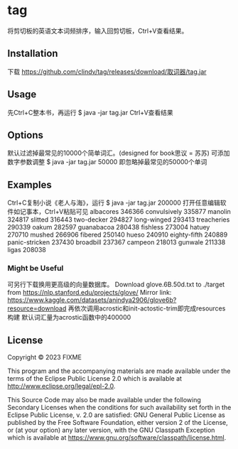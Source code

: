 # tag
将剪切板的英语文本词频排序，输入回剪切板，Ctrl+V查看结果。

## Installation

下载 https://github.com/clindv/tag/releases/download/取词器/tag.jar

## Usage

先Ctrl+C整本书，再运行
    $ java -jar tag.jar
Ctrl+V查看结果

## Options

默认过滤掉最常见的10000个简单词汇。(designed for book思议 = 苏苏)
可添加数字参数调整
    $ java -jar tag.jar 50000
即忽略掉最常见的50000个单词

## Examples

Ctrl+C复制小说《老人与海》，运行
    $ java -jar tag.jar 200000
打开任意编辑软件如记事本，Ctrl+V粘贴可见
albacores 346366
convulsively 335877
manolin 324817
slitted 316443
two-decker 294827
long-winged 293413
treacheries 290339
oakum 282597
guanabacoa 280438
fishless 273004
hatuey 270710
mushed 266906
fibered 250140
hueso 240910
eighty-fifth 240889
panic-stricken 237430
broadbill 237367
campeon 218013
gunwale 211338
ligas 208038

### Might be Useful

可另行下载换用更高级的向量数据库。
Download glove.6B.50d.txt to ./target from https://nlp.stanford.edu/projects/glove/
Mirror link: https://www.kaggle.com/datasets/anindya2906/glove6b?resource=download
再依次调用acrostic和init-actostic-trim即完成resources构建
默认词汇量为acrostic函数中的400000

## License

Copyright © 2023 FIXME

This program and the accompanying materials are made available under the
terms of the Eclipse Public License 2.0 which is available at
http://www.eclipse.org/legal/epl-2.0.

This Source Code may also be made available under the following Secondary
Licenses when the conditions for such availability set forth in the Eclipse
Public License, v. 2.0 are satisfied: GNU General Public License as published by
the Free Software Foundation, either version 2 of the License, or (at your
option) any later version, with the GNU Classpath Exception which is available
at https://www.gnu.org/software/classpath/license.html.
